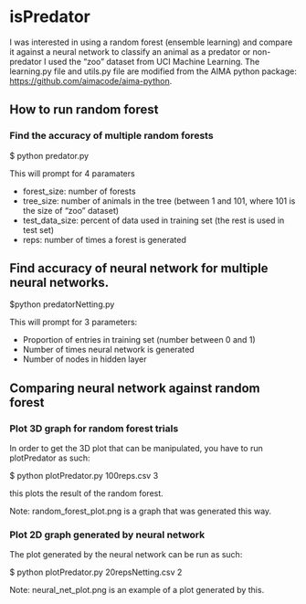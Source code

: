 # isPredator
I was interested in using a random forest (ensemble learning) and compare it against a neural network to classify an animal as a predator or non-predator I used the “zoo” dataset from UCI Machine Learning. The learning.py file and utils.py file are modified from the AIMA python package: https://github.com/aimacode/aima-python.


## How to run random forest

### Find the accuracy of multiple random forests

$ python predator.py

This will prompt for 4 paramaters
- forest_size: number of forests 
- tree_size: number of animals in the tree (between 1 and 101, where 101 is the size of “zoo” dataset)
- test_data_size: percent of data used in training set (the rest is used in test set)
- reps: number of times a forest is generated

## Find accuracy of neural network for multiple neural networks.

$python predatorNetting.py

This will prompt for 3 parameters:
- Proportion of entries in training set (number between 0 and 1)
- Number of times neural network is generated
- Number of nodes in hidden layer


## Comparing neural network against random forest

### Plot 3D graph for random forest trials
In order to get the 3D plot that can be manipulated, you have to run plotPredator as such:

$ python plotPredator.py 100reps.csv 3

this plots the result of the random forest.

Note: random_forest_plot.png is a graph that was generated this way.

### Plot  2D graph generated by neural network
The plot generated by the neural network can be run as such:

$ python plotPredator.py 20repsNetting.csv 2

Note: neural_net_plot.png is an example of a plot generated by this.

